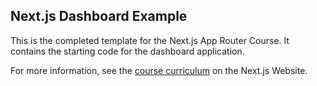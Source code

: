 ## Next.js Dashboard Example

This is the completed template for the Next.js App Router Course. It contains the starting code for the dashboard application.

For more information, see the [course curriculum](https://nextjs.org/learn) on the Next.js Website.
